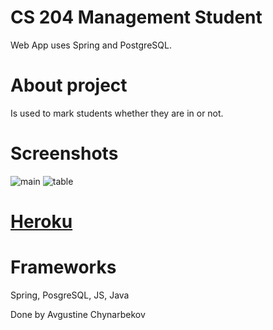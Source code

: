 # CS 204 Management Student 
Web App uses Spring and PostgreSQL. 

# About project
Is used to mark students whether they are in or not. 

# Screenshots
  ![main](https://user-images.githubusercontent.com/72886935/162686395-3c3931b6-b610-46ee-82b8-808eb7510c5c.png)
![table](https://user-images.githubusercontent.com/72886935/162686402-16309549-922c-4c36-ac39-52282be58a63.png)

# [Heroku](https://web-spring-avgustine.herokuapp.com/)

# Frameworks 
Spring, PosgreSQL, JS, Java

Done by Avgustine Chynarbekov

